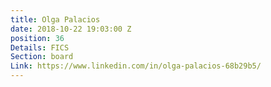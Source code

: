 ```yaml
---
title: Olga Palacios
date: 2018-10-22 19:03:00 Z
position: 36
Details: FICS
Section: board
Link: https://www.linkedin.com/in/olga-palacios-68b29b5/
---
```


